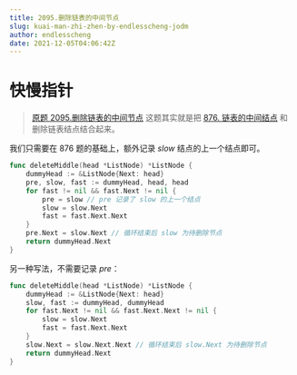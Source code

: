 ```yaml
---
title: 2095.删除链表的中间节点
slug: kuai-man-zhi-zhen-by-endlesscheng-jodm
author: endlesscheng
date: 2021-12-05T04:06:42Z
---
```

# 快慢指针
 
> [原题 2095.删除链表的中间节点](https://leetcode.cn/problems/delete-the-middle-node-of-a-linked-list)
这题其实就是把 [876. 链表的中间结点](https://leetcode-cn.com/problems/middle-of-the-linked-list/) 和删除链表结点结合起来。

我们只需要在 876 题的基础上，额外记录 $\textit{slow}$ 结点的上一个结点即可。

```go
func deleteMiddle(head *ListNode) *ListNode {
	dummyHead := &ListNode{Next: head}
	pre, slow, fast := dummyHead, head, head
	for fast != nil && fast.Next != nil {
		pre = slow // pre 记录了 slow 的上一个结点
		slow = slow.Next
		fast = fast.Next.Next
	}
	pre.Next = slow.Next // 循环结束后 slow 为待删除节点
	return dummyHead.Next
}
```

另一种写法，不需要记录 $\textit{pre}$：

```go
func deleteMiddle(head *ListNode) *ListNode {
	dummyHead := &ListNode{Next: head}
	slow, fast := dummyHead, dummyHead
	for fast.Next != nil && fast.Next.Next != nil {
		slow = slow.Next
		fast = fast.Next.Next
	}
	slow.Next = slow.Next.Next // 循环结束后 slow.Next 为待删除节点
	return dummyHead.Next
}
```
